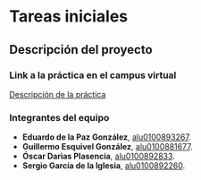 # Tareas iniciales

## Descripción del proyecto

### Link a la práctica en el campus virtual

[Descripción de la práctica](https://casianorodriguezleon.gitbooks.io/ull-esit-1617/practicas/practicatareasiniciales.html)

### Integrantes del equipo

* **Eduardo de la Paz González**, [alu0100893267](https://alu0100893267.github.io).
* **Guillermo Esquivel González**, [alu0100881677](https://alu0100881677.github.io).
* **Óscar Darias Plasencia**, [alu0100892833](https://alu0100892833.github.io).
* **Sergio García de la Iglesia**, [alu0100892260](https://sergiogarciadli.github.io).




